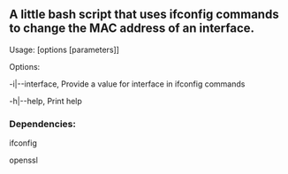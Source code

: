 ## A little bash script that uses ifconfig commands to change the MAC address of an interface.

Usage: [options [parameters]]

Options:

-i|--interface, Provide a value for interface in ifconfig commands

-h|--help, Print help

### Dependencies:

ifconfig

openssl
